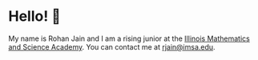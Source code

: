 # Hello! 👋
My name is Rohan Jain and I am a rising junior at the [Illinois Mathematics and Science Academy](https://imsa.edu). You can contact me at rjain@imsa.edu.
<!--
**rjain37/rjain37** is a ✨ _special_ ✨ repository because its `README.md` (this file) appears on your GitHub profile.

Here are some ideas to get you started:

- 🔭 I’m currently working on ...
- 🌱 I’m currently learning ...
- 👯 I’m looking to collaborate on ...
- 🤔 I’m looking for help with ...
- 💬 Ask me about ...
- 📫 How to reach me: ...
- 😄 Pronouns: ...
- ⚡ Fun fact: ...
-->

